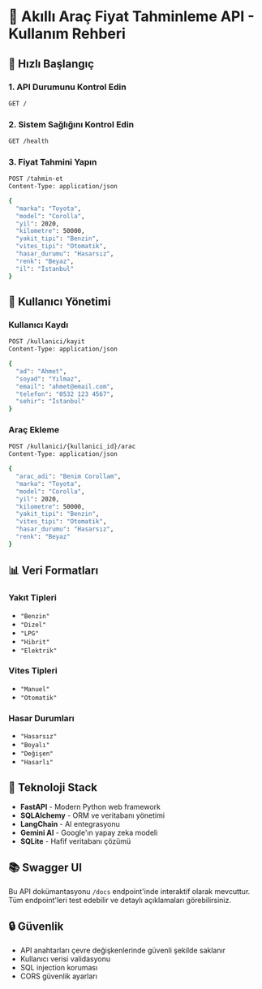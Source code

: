 # 🚗 Akıllı Araç Fiyat Tahminleme API - Kullanım Rehberi

## 🚀 Hızlı Başlangıç

### 1. API Durumunu Kontrol Edin
```bash
GET /
```

### 2. Sistem Sağlığını Kontrol Edin
```bash
GET /health
```

### 3. Fiyat Tahmini Yapın
```bash
POST /tahmin-et
Content-Type: application/json

{
  "marka": "Toyota",
  "model": "Corolla", 
  "yil": 2020,
  "kilometre": 50000,
  "yakit_tipi": "Benzin",
  "vites_tipi": "Otomatik",
  "hasar_durumu": "Hasarsız",
  "renk": "Beyaz",
  "il": "İstanbul"
}
```

## 👤 Kullanıcı Yönetimi

### Kullanıcı Kaydı
```bash
POST /kullanici/kayit
Content-Type: application/json

{
  "ad": "Ahmet",
  "soyad": "Yılmaz", 
  "email": "ahmet@email.com",
  "telefon": "0532 123 4567",
  "sehir": "İstanbul"
}
```

### Araç Ekleme
```bash
POST /kullanici/{kullanici_id}/arac
Content-Type: application/json

{
  "arac_adi": "Benim Corollam",
  "marka": "Toyota",
  "model": "Corolla",
  "yil": 2020,
  "kilometre": 50000,
  "yakit_tipi": "Benzin",
  "vites_tipi": "Otomatik",
  "hasar_durumu": "Hasarsız",
  "renk": "Beyaz"
}
```

## 📊 Veri Formatları

### Yakıt Tipleri
- `"Benzin"`
- `"Dizel"`
- `"LPG"`
- `"Hibrit"`
- `"Elektrik"`

### Vites Tipleri
- `"Manuel"`
- `"Otomatik"`

### Hasar Durumları
- `"Hasarsız"`
- `"Boyalı"`
- `"Değişen"`
- `"Hasarlı"`

## 🔧 Teknoloji Stack

- **FastAPI** - Modern Python web framework
- **SQLAlchemy** - ORM ve veritabanı yönetimi
- **LangChain** - AI entegrasyonu
- **Gemini AI** - Google'ın yapay zeka modeli
- **SQLite** - Hafif veritabanı çözümü

## 📚 Swagger UI

Bu API dokümantasyonu `/docs` endpoint'inde interaktif olarak mevcuttur. Tüm endpoint'leri test edebilir ve detaylı açıklamaları görebilirsiniz.

## 🔒 Güvenlik

- API anahtarları çevre değişkenlerinde güvenli şekilde saklanır
- Kullanıcı verisi validasyonu
- SQL injection koruması
- CORS güvenlik ayarları
